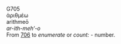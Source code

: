 G705  
ἀριθμέω  
arithmeō  
*ar-ith-meh‘-o*  
From [706](g0706) to *enumerate* or *count:* - number.  

